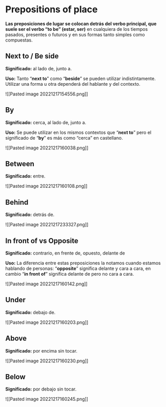 # Prepositions of place
**Las preposiciones de lugar se colocan detrás del verbo principal, que suele ser el verbo “to be” (estar, ser)** en cualquiera de los tiempos pasados, presentes o futuros y en sus formas tanto simples como compuestas.
## Next to / Be side
**Significado:** al lado de, junto a.

**Uso:** Tanto “**next to**” como “**beside**” se pueden utilizar indistintamente. Utilizar una forma u otra dependerá del hablante y del contexto.

![[Pasted image 20221217154556.png]]
## By
**Significado:** cerca, al lado de, junto a.

**Uso:** Se puede utilizar en los mismos contextos que “**next to**” pero el significado de “**by**” es más como “cerca” en castellano.

![[Pasted image 20221217160038.png]]
## Between
**Significado:** entre.

![[Pasted image 20221217160108.png]]
## Behind
**Significado:** detrás de.

![[Pasted image 20221217233327.png]]
## In front of vs Opposite
**Significado:** contrario, en frente de, opuesto, delante de

**Uso:** La diferencia entre estas preposiciones la notamos cuando estamos hablando de personas: “**opposite**” significa delante y cara a cara, en cambio “**in front of**” significa delante de pero no cara a cara.

![[Pasted image 20221217160142.png]]
## Under
**Significado:** debajo de.

![[Pasted image 20221217160203.png]]
## Above
**Significado:** por encima sin tocar.

![[Pasted image 20221217160230.png]]
## Below
**Significado:** por debajo sin tocar.

![[Pasted image 20221217160245.png]]
